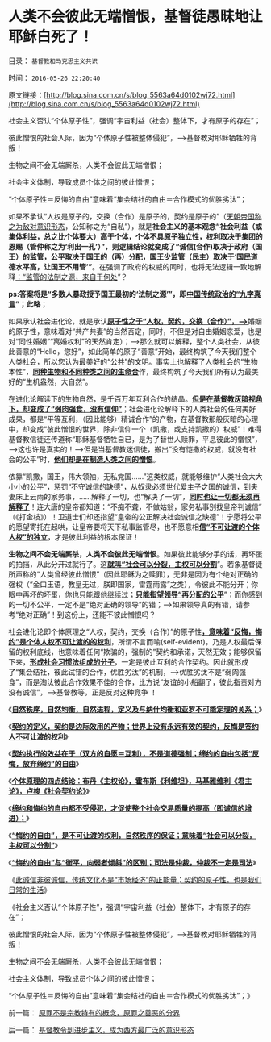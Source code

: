 # 人类不会彼此无端憎恨，基督徒愚昧地让耶稣白死了！

目录： `基督教和马克思主义共识` 

时间： `2016-05-26 22:20:40` 

原文链接：[http://blog.sina.com.cn/s/blog_5563a64d0102wj72.html](http://blog.sina.com.cn/s/blog_5563a64d0102wj72.html)

社会主义否认“个体原子性”，强调“宇宙利益（社会）整体下，才有原子的存在”；

彼此憎恨的社会人际，因为“个体原子性被整体侵犯”，——>基督教对耶稣牺牲的背叛！

生物之间不会无端厮杀，人类不会彼此无端憎恨；

社会主义体制，导致成员个体之间的彼此憎恨；

“个体原子性＝反悔的自由”意味着“集会结社的自由＝合作模式的优胜劣汰”；

如果不承认“人权是原子的，交换（合作）是原子的，契约是原子的”（[天朝帝国称之为敌对意识形态](../../../2013/8/25/“inalienable，不可让渡的权力”的“敌对意识形态”.md)，公知称之为“自私”），就是**社会主义的基本观念“社会利益（或集体利益，总之比个体要大）高于个体，个体不具原子独立性，权利取决于集团的恩赐（管仲称之为‘利出一孔’）”，则逻辑结论就变成了“诚信(合作)取决于政府（国王）的监管，公平取决于国王的（再）分配，国王少监管（民主）取决于‘国民道德水平高，让国王不用管’”**。在强调了政府的权威的同时，也将无法逻辑一致地解释[：“监管的法制之源，来自于何处](../../../2012/9/13/监管住希特勒！.md)”？

**ps:答案将是“多数人暴政授予国王最初的‘法制之源’”，即[**中国传统政治的“九字真言**](../../../2009/10/13/两千年社稷延寿之九字真言.md)”；此略**；

如果承认社会进化论，就是承认[**原子性之于“人权，契约，交换（合作）”，——>**](../../../2016/5/20/契约缔约的自由包括“反悔，放弃缔约”的自由；.md)婚姻的原子性，意味着对“共产共妻”的当然否定，同时，不但是对自由婚姻恋爱，也是对“同性婚姻”“离婚权利”的天然肯定）；——>那么就可以解释，整个人类社会，从彼此善意的“Hello，您好”，如此简单的原子“善意”开始，最终构筑了今天我们整个人类社会，所以您认为最美好的“公共”的文明。事实上也解释了人类社会的“生物本性”，[**同种生物和不同种类之间的生命合**](../../../2012/3/10/进化论中的完整性契约，长子继承权，贵族特权，人权；.md)作，最终构筑了今天我们所有认为最美好的“生机盎然，大自然”。

在进化论解读下的生物自然，是千百万年互利合作的结晶。[**但是在基督教灰暗视角下，却变成了“弱肉强食，没有信仰”**](../../../2012/10/31/纳粹和马克思主义的丛林法则，都源自基督教.md)；社会进化论解释下的人类社会的任何美好成果，都是“平等互利，（因此能够）精诚合作”的产物，在基督教那般灰暗的心理中，却变成“彼此憎恨的世界，除非信仰一个（凯撒，或支持凯撒的）权威”！难得基督教信徒还传道称“耶稣基督牺牲自已，是为了替世人赎罪，平息彼此的憎恨”，——>这也许是真实的！——>但是当基督教迷信徒，搬出“没有恺撒的权威，就没有社会的公平”时，[**他们却是在制造人类之间的憎恨**](../../../2016/5/14/个体原理昭示“法制之源”：主权个体的平等.md)。

依靠“凯撒，国王，伟大领袖，无私党国……”这类权威，就能够维护“人类社会大大小小的公平”，惩罚“不守诚信的缺德”，从奴隶必须世代爱主子之国的诚信，到夫妻床上云雨的家务事，……解释了一切，也“解决了一切”，[**同时也让一切都无须再解释了**](../../../2014/5/29/“国家为什么不管”的合理性和传统的概念模糊.md)！连大唐的皇帝都知道：“不痴不聋，不做姑翁，家务私事别找皇帝判诚信”
（《打金枝》）！卫道士们却还指望“皇帝的公正解决社会诚信之缺德”！宁愿将公平的愿望寄托在起哄，让皇帝要将天下私事监管尽，也不愿意相[**信“不可让渡的个体人权”的独立**](../../../2016/5/19/不可反悔的契约或“诚信的义务”，称为“奴役，bondage”.md)，才是彼此利益的根本保证！

**生物之间不会无端厮杀，人类不会彼此无端憎恨**。如果彼此能够分手的话，再坏蛋的拍挡，从此分开过就行了。这[**就叫“社会可以分裂，主权可以分割**](../../../2016/5/23/“悔约的自由”意味着“社会可以分裂，主权可以分割”；.md)”。若象基督徒所声称的“人类曾经彼此憎恨”（因此耶稣为之赎罪），无非是因为有个绝对正确的强权（“金口玉语，教皇无过，朕即国家，雷霆雨露”之类），令彼此不能分开；你眼中再坏的坏蛋，你也只能跟他继续过；[**只能指望领导“再分配的公平**](../../../2015/6/28/基督教信仰在现实竞争下的土崩瓦解，四分五裂，百足之虫，死而未僵.md)”；而你感到的一切不公平，一定不是“绝对正确的领导”的错；——>如果领导真的有错，请参考“绝对正确”！到这份上，还能不彼此憎恨吗？

社会进化论即个体原理之“人权，契约，交换（合作）”的原子性[**，意味着“反悔，悔约”是个体人权不可让渡的的权利**](../../../2016/5/22/缔约和悔约的自由都不受侵犯，社会才有诚信.md)，所谓不言而喻(self-evident)，乃是人权最后保留的权利底线，也意味着任何“欺骗的，强制的”契约和承诺，天然无效；能够保留下来，[**形成社会习惯法组成的分子**](../../../2013/2/1/不排外不叫人权，不排外不叫自治；不叫私有财产.md)，一定是彼此互利的合作契约。因此就形成了“集会结社，彼此试错的合作，优胜劣汰”的机制，——>优胜劣汰不是“弱肉强食”，而是淘汰彼此合作效果不佳的合作，比方说“友谊的小船翻了，彼此指责对方没有诚信”，——>基督教等，正是反对这种竞争
！

《[**自然秩序，自然均衡，自然进程，定义及与纳什均衡和亚罗不可能定理的关系；**](../../../2016/5/18/自然秩序，自然均衡，自然进程.md)》

《[**契约的定义，契约是边际效用的产物；世界上没有永远有效的契约，反悔是签约人不可让渡的权利**](../../../2016/5/19/不可反悔的契约或“诚信的义务”，称为“奴役，bondage”.md)》

《[**契约执行的效益在于（双方的自愿＝互利），不是道德强制；缔约的自由包括“反悔，放弃缔约”的自由**](../../../2016/5/20/契约缔约的自由包括“反悔，放弃缔约”的自由；.md)》

《[**个体原理的四点结论：布丹《主权论》，霍布斯《利维坦》，马基雅维利《君主论》，卢梭《社会契约论》**](../../../2016/5/21/个体原理审查“契约理论”的对错，四个先验结论.md)》

《[**缔约和悔约的自由都不受侵犯，才促使整个社会交易质量的提高（即诚信的增进）；**](../../../2016/5/22/缔约和悔约的自由都不受侵犯，社会才有诚信.md)》

《[**“悔约的自由”，是不可让渡的权利，自然秩序的保证；意味着“社会可以分裂，主权可以分割”**](../../../2016/5/23/“悔约的自由”意味着“社会可以分裂，主权可以分割”；.md)》

《[**“悔约的自由”与“衡平，向弱者倾斜”的区别；司法是仲裁，仲裁不一定是司法**](../../../2016/5/24/“悔约的自由”与“衡平，向弱者倾斜”的区别，仲裁的概念.md)》

《[此诚信非彼诚信，传统文化不是“市场经济”的正能量；契约的原子性，也是我们日常的生活](../../../2016/5/25/此诚信非彼诚信，传统文化不是“市场经济”的正能量；.md)》

《社会主义否认“个体原子性”，强调“宇宙利益（社会）整体下，才有原子的存在”；

彼此憎恨的社会人际，因为“个体原子性被整体侵犯”，——>基督教对耶稣牺牲的背叛！

生物之间不会无端厮杀，人类不会彼此无端憎恨；

社会主义体制，导致成员个体之间的彼此憎恨；

“个体原子性＝反悔的自由”意味着“集会结社的自由＝合作模式的优胜劣汰”；》

前一篇： [原罪不是宗教特有的概念，原罪之善恶的分界](../../../2016/6/1/原罪不是宗教特有的概念，原罪之善恶的分界.md)

后一篇： [基督教令到进步主义，成为西方最广泛的意识形态](../../../2016/5/2/基督教令到进步主义，成为西方最广泛的意识形态.md)

